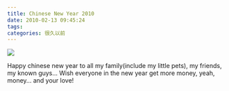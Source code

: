 ```yaml
---
title: Chinese New Year 2010
date: 2010-02-13 09:45:24
tags:
categories: 很久以前
---
```


![](http://7xqfs2.com1.z0.glb.clouddn.com/DongDongChiang.jpg)

Happy chinese new year to all my family(include my little pets), my friends, my known guys… Wish everyone in the new year get more money, yeah, money… and your love!

